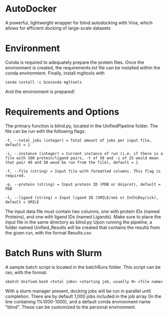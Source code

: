 # AutoDocker
A powerful, lightweight wrapper for blind autodocking with Vina, which allows for efficient docking of large-scale datasets 

# Environment
Conda is required to adequately prepare the protein files. Once the environment is created, the requirements.txt file can be installed within the conda environment. Finally, install mgltools with

    conda install -c bioconda mgltools

And the environment is prepared!

# Requirements and Options
The primary function is blind.py, located in the UnifiedPipeline folder. The file can be run with the following flags:

    -t, --total_jobs (integer) = Total amount of jobs per input file, default = 1
   
    -i, --instance (integer) = Current instance of run (i.e. if there is a file with 100 protein/ligand pairs, -t of 50 and -i of 25 would mean that pair 49 and 50 woud be run from the file), default = 1
   
    -f, --file (string) = Input file with formatted columns. This flag is required.
   
    -p, --protein (string) = Input protein ID (PDB or Uniprot), default = PDB
   
    -l, --ligand (string) = Input ligand ID (SMILE/smi or InChiKey/ick), default = SMILE

    
The input data file must contain two columns, one with protein IDs (named Proteins), and one with ligand IDs (named Ligands). Make sure to place the input file in the same directory as blind.py
Upon running the pipeline, a folder named Unified_Results will be created that contains the results from the given run, with the format Results<job instance>.csv 

# Batch Runs with Slurm
A sample batch script is located in the batchRuns folder. This script can be ran, with the format:

    sbatch Unified.bash <total jobs> <starting job, usually 0> <file name>

With a slurm manager present, docking jobs will be run in parallel until completion. There are by default 1,000 jobs included in the job array (In the line containing 1%1000-1000), and a default conda environment name "blind". These can be customized to the personal environment.
  
